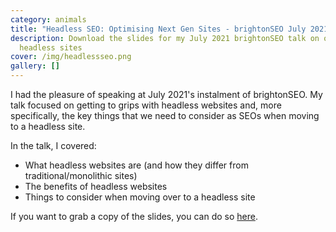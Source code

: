 ```yaml
---
category: animals
title: "Headless SEO: Optimising Next Gen Sites - brightonSEO July 2021"
description: Download the slides for my July 2021 brightonSEO talk on optimising
  headless sites
cover: /img/headlessseo.png
gallery: []
---
```

I had the pleasure of speaking at July 2021's instalment of brightonSEO. My talk focused on getting to grips with headless websites and, more specifically, the key things that we need to consider as SEOs when moving to a headless site. 

In the talk, I covered: 

* What headless websites are (and how they differ from traditional/monolithic sites)
* The benefits of headless websites
* Things to consider when moving over to a headless site

If you want to grab a copy of the slides, you can do so [here](https://www.slideshare.net/AlexWright84/headless-seo-optimising-next-gen-sites-brightonseo-2021).